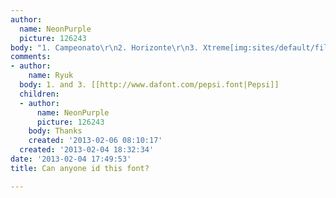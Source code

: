 ```yaml
---
author:
  name: NeonPurple
  picture: 126243
body: "1. Campeonato\r\n2. Horizonte\r\n3. Xtreme[img:sites/default/files/old-images/0_4258.jpg]"
comments:
- author:
    name: Ryuk
  body: 1. and 3. [[http://www.dafont.com/pepsi.font|Pepsi]]
  children:
  - author:
      name: NeonPurple
      picture: 126243
    body: Thanks
    created: '2013-02-06 08:10:17'
  created: '2013-02-04 18:32:34'
date: '2013-02-04 17:49:53'
title: Can anyone id this font?

---
```

